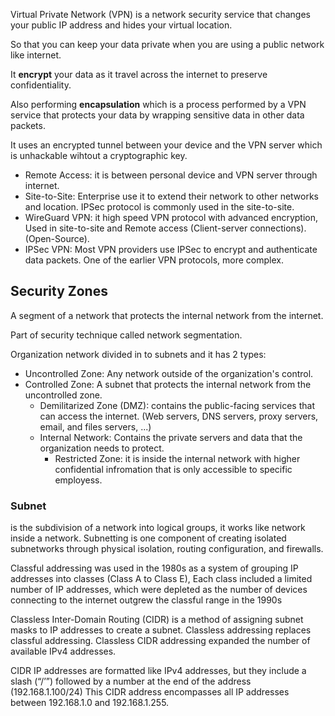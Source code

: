 Virtual Private Network (VPN) is a network security service that changes your public IP address and hides your virtual location.

So that you can keep your data private when you are using a public network like internet.

It **encrypt** your data as it travel across the internet to preserve confidentiality.

Also performing **encapsulation** which is a process performed by a VPN service that protects your data by wrapping sensitive data in other data packets.

It uses an encrypted tunnel between your device and the VPN server which is unhackable wihtout a cryptographic key.

- Remote Access: it is between personal device and VPN server through internet.
- Site-to-Site: Enterprise use it to extend their network to other networks and location. IPSec protocol is commonly used in the site-to-site.
- WireGuard VPN: it high speed VPN protocol with advanced encryption, Used in site-to-site and Remote access (Client-server connections). (Open-Source).
- IPSec VPN: Most VPN providers use IPSec to encrypt and authenticate data packets. One of the earlier VPN protocols, more complex.

## Security Zones
A segment of a network that protects the internal network from the internet.

Part of security technique called network segmentation.

Organization network divided in to subnets and it has 2 types:
- Uncontrolled Zone: Any network outside of the organization's control.
- Controlled Zone: A subnet that protects the internal network from the uncontrolled zone.
	- Demilitarized Zone (DMZ): contains the public-facing services that can access the internet. (Web servers, DNS servers, proxy servers, email, and files servers, ...)
	- Internal Network: Contains the private servers and data that the organization needs to protect.
		- Restricted Zone: it is inside the internal network with higher confidential infromation that is only accessible to specific employess.

### Subnet
is the subdivision of a network into logical groups, it works like network inside a network.
Subnetting is one component of creating isolated subnetworks through physical isolation, routing configuration, and firewalls.

Classful addressing was used in the 1980s as a system of grouping IP addresses into classes (Class A to Class E), Each class included a limited number of IP addresses, which were depleted as the number of devices connecting to the internet outgrew the classful range in the 1990s

Classless Inter-Domain Routing (CIDR) is a method of assigning subnet masks to IP addresses to create a subnet. Classless addressing replaces classful addressing. Classless CIDR addressing expanded the number of available IPv4 addresses.

CIDR IP addresses are formatted like IPv4 addresses, but they include a slash (“/’”) followed by a number at the end of the address (192.168.1.100/24) This CIDR address encompasses all IP addresses between 192.168.1.0 and 192.168.1.255.